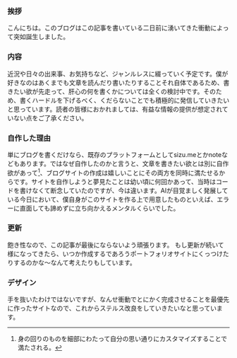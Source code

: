 ### 挨拶
こんにちは。このブログはこの記事を書いている二日前に湧いてきた衝動によって突如誕生しました。

### 内容
近況や日々の出来事、お気持ちなど、ジャンルレスに綴っていく予定です。僕が好きなのはあくまでも文章を読んだり書いたりすることそれ自体であるため、書きたい欲が先走って、肝心の何を書くかについては全くの検討中です。そのため、書くハードルを下げるべく、くだらないことでも積極的に発信していきたいと思っています。読者の皆様におかれましては、有益な情報の提供が想定されていない点をご了承ください。

### 自作した理由
単にブログを書くだけなら、既存のプラットフォームとしてsizu.meとかnoteなどもあります。ではなぜ自作したのかと言うと、文章を書きたい欲とは別に自作欲があって[^1]、ブログサイトの作成は嬉しいことにその両方を同時に満たせるからです。サイトを自作しようと夢見たことは幼い頃に何回かあって、当時はコードを書けなくて断念していたのですが、今は違います。AIが目覚ましく発展している今日において、僕自身がこのサイトを作る上で用意したものといえば、エラーに直面しても諦めずに立ち向かえるメンタルくらいでした。

### 更新
飽き性なので、この記事が最後にならないよう頑張ります。
もし更新が続いて様になってきたら、いつか作成するであろうポートフォリオサイトにくっつけたりするのかな〜なんて考えたりもしています。

### デザイン
手を抜いたわけではないですが、なんせ衝動でとにかく完成させることを最優先に作ったサイトなので、これからステルス改良をしていきたいなと思っています。

[^1]:身の回りのものを細部にわたって自分の思い通りにカスタマイズすることで満たされる。
